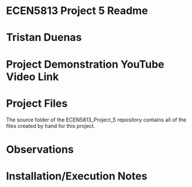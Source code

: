 # ECEN5813 Project 5 Readme
# Tristan Duenas
# Project Demonstration YouTube Video Link 

# Project Files
The source folder of the ECEN5813_Project_5 repository contains all of the files created by hand for this project.

# Observations

# Installation/Execution Notes

